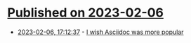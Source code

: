 # [Published on 2023-02-06](index.md)

* [2023-02-06, 17:12:37](https://news.ycombinator.com/item?id=34680558) - [I wish Asciidoc was more popular](https://pdx.su/blog/2023-02-05-asciidoc-and-markdown/)

